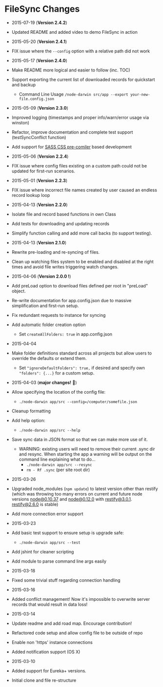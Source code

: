 # FileSync Changes

* 2015-07-19 (**Version 2.4.2**)
 * Updated README and added video to demo FileSync in action

* 2015-05-20 (**Version 2.4.1**)
 * FIX issue where the `--config` option with a relative path did not work

* 2015-05-17 (**Version 2.4.0**)
 * Make README more logical and easier to follow (inc. TOC)
 * Support exporting the current list of downloaded records for quickstart and backup
   * Command Line Usage `/node-darwin src/app --export your-new-file.config.json`

* 2015-05-09 (**Version 2.3.0**)
 * Improved logging (timestamps and proper info/warn/error usage via winston)
 * Refactor, improve documentation and complete test support (testSyncConflict function)
 * Add support for [SASS CSS pre-comiler](http://sass-lang.com/) based development

* 2015-05-06 (**Version 2.2.4**)
 * FIX issue where config files existing on a custom path could not be updated for first-run scenarios.

* 2015-05-01 (**Version 2.2.3**)
 * FIX issue where incorrect file names created by user caused an endless record lookup loop

* 2015-04-13 (**Version 2.2.0**)
 * Isolate file and record based functions in own Class
 * Add tests for downloading and updating records
 * Simplify function calling and add more call backs (to support testing).


* 2015-04-13 (**Version 2.1.0**)
 * Rewrite pre-loading and re-syncing of files.
 * Clean up watching files system to be enabled and disabled at the right times and avoid file writes triggering watch changes.

* 2015-04-06 (**Version 2.0.0 !**)
 * Add preLoad option to download files defined per root in "preLoad" object.
 * Re-write documentation for app.config.json due to massive simplification and first-run setup.
 * Fix redundant requests to instance for syncing
 * Add automatic folder creation option
   * Set ```createAllFolders: true``` in app.config.json

* 2015-04-04
 * Make folder definitions standard across all projects but allow users to override the defaults or extend them.
   * Set ```"ignoreDefaultFolders": true,``` if desired and specify own ```"folders": {...}``` for a custom setup.

* 2015-04-03 (**major changes!** :mushroom:)
 * Allow specifying the location of the config file:
   * ```./node-darwin app/src --config=/computer/somefile.json```
 * Cleanup formatting
 * Add help option:
   * ```./node-darwin app/src --help```
 * Save sync data in JSON format so that we can make more use of it.
   * WARNING: existing users will need to remove their current .sync dir and resync. When starting the app a warning will be output on the command line explaining what to do...
     * ```./node-darwin app/src --resync```
     * ```rm - Rf .sync``` (per site root dir)

* 2015-03-26
 * Upgraded node_modules (```npm update```) to latest version other than restify (which was throwing too many errors on current and future node versions node@0.10.37 and node@0.12.0 with restify@3.0.1. restify@2.6.0 is stable)
 * Add more connection error support

* 2015-03-23
 * Add basic test support to ensure setup is upgrade safe:
   * ```./node-darwin app/src --test```
 * Add jshint for cleaner scripting
 * Add module to parse command line args easily

* 2015-03-18
 * Fixed some trivial stuff regarding connection handling

* 2015-03-16
 * Added conflict management! Now it's impossible to overwrite server records that would result in data loss!

* 2015-03-14
 * Update readme and add road map. Encourage contribution!
 * Refactored code setup and allow config file to be outside of repo
 * Enable non 'https' instance connections
 * Added notification support (OS X)

* 2015-03-10
 * Added support for Eureka+ versions.
 * Initial clone and file re-structure
